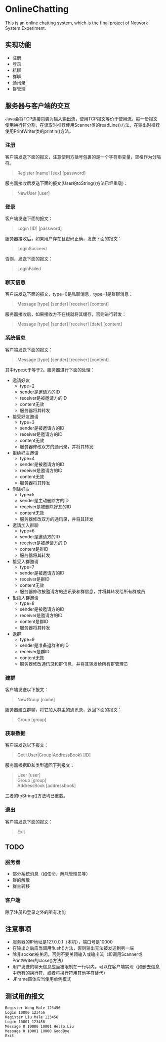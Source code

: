 # OnlineChatting
This is an online chatting system, which is the final project of Network System Experiment.
## 实现功能
+ 注册
+ 登录
+ 私聊
+ 群聊
+ 通讯录
+ 群管理
## 服务器与客户端的交互
Java会将TCP连接包装为输入输出流，使用TCP报文等价于使用流。每一份报文使用换行符分割，在读取时推荐使用Scanner类的readLine()方法，在输出时推荐使用PrintWriter类的println()方法。

### 注册
客户端发送下面的报文，注意使用方括号包裹的是一个字符串变量，空格作为分隔符。
> Register [name] [sex] [password]  

服务器接收后发送下面的报文(User的toString()方法已经重载)：
> NewUser [user]

### 登录
客户端发送下面的报文：
> Login [ID] [password]

服务器接收后，如果用户存在且密码正确，发送下面的报文：
> LoginSucceed

否则，发送下面的报文：
> LoginFailed

### 聊天信息
客户端发送下面的报文，type=0是私聊消息，type=1是群聊消息：
> Message [type] [sender] [receiver] [content]

服务器接收后，如果接收方不在线就将其缓存，否则进行转发：
> Message [type] [sender] [receiver] [date] [content]

### 系统信息
客户端发送下面的报文：
> Message [type] [sender] [receiver] [content]

其中type大于等于2。服务器进行下面的处理：
+ 邀请好友
  + type=2
  + sender是邀请方的ID
  + receiver是被邀请方的ID
  + content无效
  + 服务器将其转发
+ 接受好友邀请
  + type=3
  + sender是被邀请方的ID
  + receiver是邀请方的ID
  + content无效
  + 服务器修改双方的通讯录，并将其转发
+ 拒绝好友邀请
  + type=4
  + sender是被邀请方的ID
  + receiver是邀请方的ID
  + content无效
  + 服务器将其转发 
+ 删除好友
  + type=5
  + sender是主动删除方的ID
  + receiver是被删除好友的ID
  + content无效
  + 服务器修改双方的通讯录，并将其转发
+ 邀请加入群聊
  + type=6
  + sender是邀请方的ID
  + receiver是被邀请方的ID
  + content是群ID
  + 服务器将其转发
+ 接受入群邀请
  + type=7
  + sender是被邀请方的ID
  + receiver是群ID
  + content无效
  + 服务器修改被邀请方的通讯录和群信息，并将其转发给所有群成员
+ 拒绝入群邀请
  + type=8
  + sender是被邀请方的ID
  + receiver是邀请方的ID
  + content是群ID
  + 服务器将其转发
+ 退群
  + type=9
  + sender是准备退群者的ID
  + receiver是群ID
  + content无效
  + 服务器修改通讯录和群信息，并将其转发给所有群管理员

### 建群
客户端发送以下报文：
> NewGroup [name]

服务器建立群聊，将它加入群主的通讯录，返回下面的报文：
> Group [group]  


### 获取数据
客户端发送以下报文：
> Get {User|Group|AddressBook} [ID]

服务器根据ID和类型返回下列报文：
> User [user]  
> Group [group]  
> AddressBook [addressbook]

三者的toString()方法均已重载。

### 退出
客户端发送下面的报文：
> Exit

## TODO
### 服务器
+ 部分系统消息（如任命、解除管理员等）
+ 群的解散
+ 群主转移
### 客户端
除了注册和登录之外的所有功能

## 注意事项
+ 服务器的IP地址是127.0.0.1（本机），端口号是10000
+ 在输出之后应当调用flush()方法，否则输出无法被发送到另一端
+ 除非socket被关闭，否则不要关闭输入或输出流（即调用Scanner或PrintWriter的close()方法）
+ 用户发送的聊天信息应当被限制在一行以内，可以在客户端实现（如删去信息中所有的换行符、或者将换行符用其他字符替代）
+ JFrame窗体应当使用单例模式


## 测试用的报文
```txt
Register Wang Male 123456
Login 10000 123456
Register Liu Male 123456
Login 10001 123456
Message 0 10000 10001 Hello,Liu 
Message 0 10001 10000 GoodBye
Exit
```